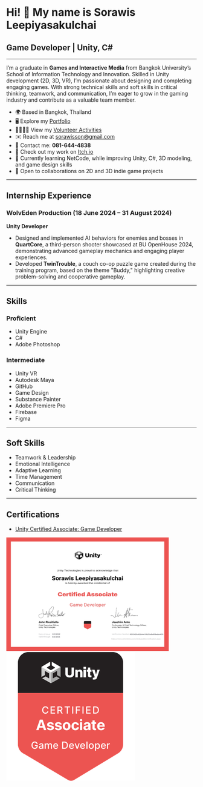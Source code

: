 # Hi! 👋 My name is Sorawis Leepiyasakulchai  
## Game Developer | Unity, C#

---

I’m a graduate in **Games and Interactive Media** from Bangkok University’s School of Information Technology and Innovation. Skilled in Unity development (2D, 3D, VR), I’m passionate about designing and completing engaging games. With strong technical skills and soft skills in critical thinking, teamwork, and communication, I’m eager to grow in the gaming industry and contribute as a valuable team member.

- 🌍 Based in Bangkok, Thailand  
- 🖥️ Explore my [Portfolio](https://github.com/SuNnY54569/Portfolio)  
- 🫱🏻‍🫲🏽 View my [Volunteer Activities](https://github.com/SuNnY54569/BU-workcamp)  
- ✉️ Reach me at [sorawisson@gmail.com](mailto:sorawisson@gmail.com)  
- 📱 Contact me: **081-644-4838**  
- 🚀 Check out my work on [Itch.io](http://sunny54569.itch.io/)  
- 🧠 Currently learning NetCode, while improving Unity, C#, 3D modeling, and game design skills  
- 🤝 Open to collaborations on 2D and 3D indie game projects  

---

## Internship Experience  

### WolvEden Production (18 June 2024 – 31 August 2024)  
**Unity Developer**  
- Designed and implemented AI behaviors for enemies and bosses in **QuartCore**, a third-person shooter showcased at BU OpenHouse 2024, demonstrating advanced gameplay mechanics and engaging player experiences.  
- Developed **TwinTrouble**, a couch co-op puzzle game created during the training program, based on the theme "Buddy," highlighting creative problem-solving and cooperative gameplay.  

---

## Skills  

### Proficient  
- Unity Engine  
- C#  
- Adobe Photoshop  

### Intermediate  
- Unity VR  
- Autodesk Maya  
- GitHub  
- Game Design  
- Substance Painter  
- Adobe Premiere Pro  
- Firebase  
- Figma  

---

## Soft Skills  
- Teamwork & Leadership  
- Emotional Intelligence  
- Adaptive Learning  
- Time Management  
- Communication  
- Critical Thinking  

---

## Certifications  

- [Unity Certified Associate: Game Developer](https://www.credly.com/badges/89b8e7bf-7a64-4a9f-86cb-f3dd4888e08c/public_url)  

<p align="left">  
  <img src="Game Developer certificate_page-0001.jpg" width="430" height="300" alt="Certificate" />
  <img src="Unity Game Developer badge.png" alt="Badge" />
</p>  
